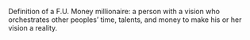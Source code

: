 Definition of a 
F.U. Money 
millionaire: a 
person with 
a vision who 
orchestrates 
other peoples’ 
time, talents, 
and money to 
make his or her 
vision a reality.
